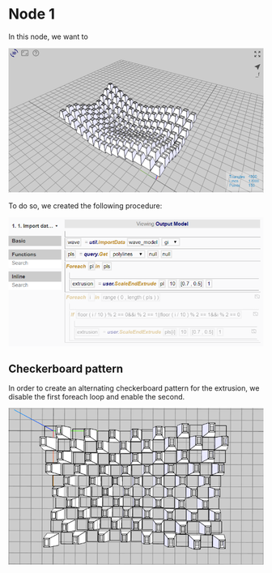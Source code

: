 # Node 1

In this node, we want to 

![Result](./imgs/6.4.3-example3-node1-endresult.png)

To do so, we created the following procedure:

![Procedure](./imgs/6.4.3-example3-node1-procedure.png)

## Checkerboard pattern

In order to create an alternating checkerboard pattern for the extrusion, we disable the first foreach loop and enable the second. 

![Procedure](./imgs/6.4.3-example3-node1-checkerboard.png)

